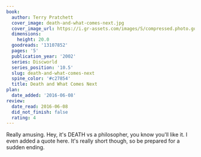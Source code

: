 ```yaml
---
book:
  author: Terry Pratchett
  cover_image: death-and-what-comes-next.jpg
  cover_image_url: https://i.gr-assets.com/images/S/compressed.photo.goodreads.com/books/1391181745l/13107852._SX98_.jpg
  dimensions:
    height: 20.0
  goodreads: '13107852'
  pages: '5'
  publication_year: '2002'
  series: Discworld
  series_position: '10.5'
  slug: death-and-what-comes-next
  spine_color: '#c27854'
  title: Death and What Comes Next
plan:
  date_added: '2016-06-08'
review:
  date_read: 2016-06-08
  did_not_finish: false
  rating: 4
---
```


Really amusing. Hey, it's DEATH vs a philosopher, you know you'll like it. I even added a quote here. It's really short though, so be prepared for a sudden ending.
